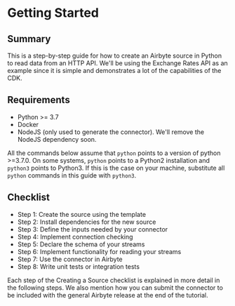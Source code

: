 # Getting Started

## Summary

This is a step-by-step guide for how to create an Airbyte source in Python to read data from an HTTP API. We'll be using the Exchange Rates API as an example since it is simple and demonstrates a lot of the capabilities of the CDK.

## Requirements

* Python &gt;= 3.7
* Docker
* NodeJS \(only used to generate the connector\). We'll remove the NodeJS dependency soon.

All the commands below assume that `python` points to a version of python &gt;=3.7.0. On some systems, `python` points to a Python2 installation and `python3` points to Python3. If this is the case on your machine, substitute all `python` commands in this guide with `python3`.

## Checklist

* Step 1: Create the source using the template
* Step 2: Install dependencies for the new source
* Step 3: Define the inputs needed by your connector
* Step 4: Implement connection checking
* Step 5: Declare the schema of your streams
* Step 6: Implement functionality for reading your streams
* Step 7: Use the connector in Airbyte
* Step 8: Write unit tests or integration tests

Each step of the Creating a Source checklist is explained in more detail in the following steps. We also mention how you can submit the connector to be included with the general Airbyte release at the end of the tutorial.

